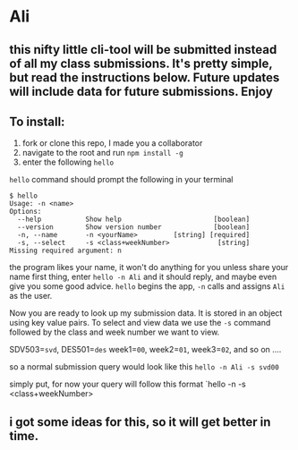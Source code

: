 # Ali 
## this nifty little cli-tool will be submitted instead of all my class submissions. It's pretty simple, but read the instructions below. Future updates will include data for future submissions. Enjoy

## To install:
1. fork or clone this repo, I made you a collaborator 
2. navigate to the root and run `npm install -g`
3. enter the following `hello`

`hello` command should prompt the following in your terminal

```
$ hello
Usage: -n <name>
Options:
  --help           Show help                       [boolean]
  --version        Show version number             [boolean]
  -n, --name       -n <yourName>         [string] [required]
  -s, --select     -s <class+weekNumber>            [string]
Missing required argument: n
```
the program likes your name, it won't do anything for you unless share your name first thing, enter `hello -n Ali` and it should reply, and maybe even give you some good advice. `hello` begins the app, `-n` calls and assigns `Ali` as the user.

Now you are ready to look up my submission data. It is stored in an object using key value pairs. To select and view data we use the `-s` command followed by the class and week number we want to view.

SDV503=`svd`, DES501=`des`
week1=`00`, week2=`01`, week3=`02`, and so on ....

so a normal submission query would look like this 
`hello -n Ali -s svd00`

simply put, for now your query will follow this format
`hello -n <name> -s <class+weekNumber>  


## i got some ideas for this, so it will get better in time.